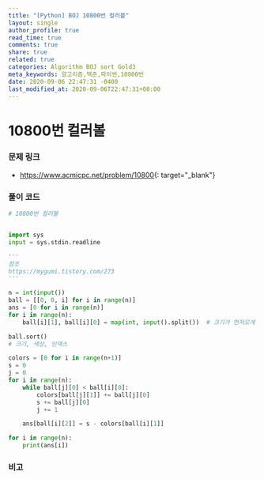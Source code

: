 ```yaml
---
title: "[Python] BOJ 10800번 컬러볼"
layout: single
author_profile: true
read_time: true
comments: true
share: true
related: true
categories: Algorithm BOJ sort Gold3
meta_keywords: 알고리즘,백준,파이썬,10800번
date: 2020-09-06 22:47:31 -0400
last_modified_at: 2020-09-06T22:47:31+08:00
---
```


# 10800번 컬러볼

### 문제 링크
- <https://www.acmicpc.net/problem/10800>{: target="\_blank"}

### 풀이 코드

```python
# 10800번 컬러볼


import sys
input = sys.stdin.readline

'''
참조
https://mygumi.tistory.com/273
'''

n = int(input())
ball = [[0, 0, i] for i in range(n)]
ans = [0 for i in range(n)]
for i in range(n):
    ball[i][1], ball[i][0] = map(int, input().split())  # 크기가 먼저오게 담는다

ball.sort()
# 크기, 색상, 인덱스

colors = [0 for i in range(n+1)]
s = 0
j = 0
for i in range(n):
    while ball[j][0] < ball[i][0]:
        colors[ball[j][1]] += ball[j][0]
        s += ball[j][0]
        j += 1

    ans[ball[i][2]] = s - colors[ball[i][1]]

for i in range(n):
    print(ans[i])
```

### 비고